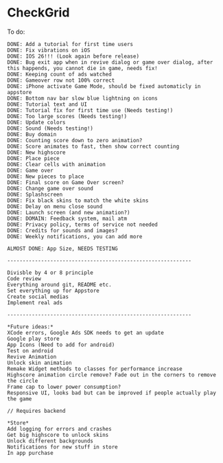 # CheckGrid

To do:

    DONE: Add a tutorial for first time users
    DONE: Fix vibrations on iOS
    DONE: IOS 26!!! (Look again before release)
    DONE: Bug exit app when in revive dialog or game over dialog, after this happends, you cannot die in game, needs fix!
    DONE: Keeping count of ads watched
    DONE: Gameover row not 100% correct
    DONE: iPhone activate Game Mode, should be fixed automaticly in appstore
    DONE: Bottom nav bar slow blue lightning on icons
    DONE: Tutorial text and UI
    DONE: Tutorial fix for first time use (Needs testing!)
    DONE: Too large scores (Needs testing!)
    DONE: Update colors 
    DONE: Sound (Needs testing!)
    DONE: Buy domain
    DONE: Counting score down to zero animation?
    DONE: Score animates to fast, then show correct counting
    DONE: New highscore
    DONE: Place piece
    DONE: Clear cells with animation
    DONE: Game over
    DONE: New pieces to place
    DONE: Final score on Game Over screen?
    DONE: Change game over sound
    DONE: Splashscreen
    DONE: Fix black skins to match the white skins
    DONE: Delay on menu close sound
    DONE: Launch screen (and new animation?)
    DONE: DOMAIN: Feedback system, mail atm
    DONE: Privacy policy, terms of service not needed
    DONE: Credits for sounds and images?
    DONE: Weekly notifications, you can add more
    
    ALMOST DONE: App Size, NEEDS TESTING

    ------------------------------------------------------------

    Divisble by 4 or 8 principle
    Code review
    Everything around git, README etc.
    Set everything up for Appstore
    Create social medias
    Implement real ads

    ------------------------------------------------------------

    *Future ideas:*
    XCode errors, Google Ads SDK needs to get an update
    Google play store
    App Icons (Need to add for android)
    Test on android
    Revive Animation
    Unlock skin animation
    Remake Widget methods to classes for performance increase
    Highscore animation circle remove? Fade out in the corners to remove the circle
    Frame cap to lower power consumption?
    Responsive UI, looks bad but can be improved if people actually play the game

    // Requires backend

    *Store*
    Add logging for errors and crashes
    Get big highscore to unlock skins
    Unlock different backgrounds
    Notifications for new stuff in store
    In app purchase
